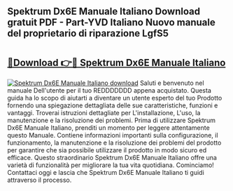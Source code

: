 ## Spektrum Dx6E Manuale Italiano Download gratuit PDF - Part-YVD Italiano Nuovo manuale del proprietario di riparazione LgfS5

# <h2><a href="http://df95u9.blite.top/?on=Spektrum+Dx6E+Manuale+Italiano">🔗Download 👉🔴 Spektrum Dx6E Manuale Italiano</a></h2>

[![Spektrum Dx6E Manuale Italiano download](https://i.imgur.com/lujVjoI.png)](http://df95u9.blite.top/?on=Spektrum+Dx6E+Manuale+Italiano)
Saluti e benvenuto nel manuale Dell'utente per il tuo REDDDDDDD appena acquistato. Questa guida ha lo scopo di aiutarti a diventare un utente esperto del tuo Prodotto fornendo una spiegazione dettagliata delle sue caratteristiche, funzioni e vantaggi. Troverai istruzioni dettagliate per L'installazione, L'uso, la manutenzione e la risoluzione dei problemi. Prima di utilizzare Spektrum Dx6E Manuale Italiano, prenditi un momento per leggere attentamente questo Manuale. Contiene informazioni importanti sulla configurazione, il funzionamento, la manutenzione e la risoluzione dei problemi del prodotto per garantire che sia possibile utilizzare il prodotto in modo sicuro ed efficace. Questo straordinario Spektrum Dx6E Manuale Italiano offre una varietà di funzionalità per migliorare la tua vita quotidiana. Cominciamo! Contattaci oggi e lascia che Spektrum Dx6E Manuale Italiano ti guidi attraverso il processo.
